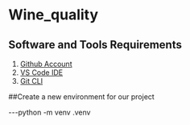 # Wine_quality

## Software and Tools Requirements

1. [Github Account](https://github.com)
2. [VS Code IDE](https://code.visualstudio.com)
3. [Git CLI](https://git-scm.com/book/en/v2/Getting-Started-The-Command-Line)

##Create a new environment for our project

---python -m venv .venv